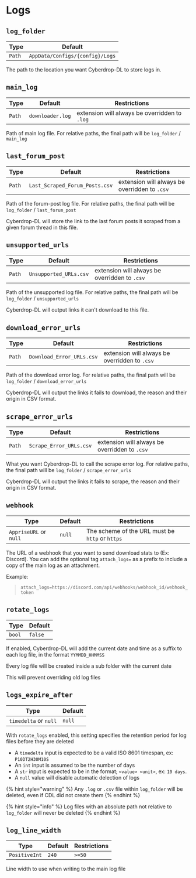 # Logs

## `log_folder`

| Type           | Default  |
|----------------|----------|
| `Path` | `AppData/Configs/{config}/Logs` |

The path to the location you want Cyberdrop-DL to store logs in.

## `main_log`

| Type           | Default  | Restrictions |
|----------------|----------| ------------ |
| `Path` | `downloader.log` | extension will always be overridden to `.log` |

Path of main log file. For relative paths, the final path will be `log_folder` / `main_log`

## `last_forum_post`

| Type           | Default  | Restrictions |
|----------------|----------| ------------ |
| `Path` | `Last_Scraped_Forum_Posts.csv` | extension will always be overridden to `.csv` |

Path of the forum-post log file. For relative paths, the final path will be `log_folder` / `last_forum_post`

Cyberdrop-DL will store the link to the last forum posts it scraped from a given forum thread in this file.

## `unsupported_urls`

| Type           | Default  | Restrictions |
|----------------|----------| ------------ |
| `Path` | `Unsupported_URLs.csv` | extension will always be overridden to `.csv` |

Path of the unsupported log file. For relative paths, the final path will be `log_folder` / `unsupported_urls`

Cyberdrop-DL will output links it can't download to this file.

## `download_error_urls`

| Type           | Default  | Restrictions |
|----------------|----------| ------------ |
| `Path` | `Download_Error_URLs.csv` | extension will always be overridden to `.csv` |

Path of the download error log. For relative paths, the final path will be `log_folder` / `download_error_urls`

Cyberdrop-DL will output the links it fails to download, the reason and their origin in CSV format.

## `scrape_error_urls`

| Type           | Default  | Restrictions |
|----------------|----------| ------------ |
| `Path` | `Scrape_Error_URLs.csv` | extension will always be overridden to `.csv` |

What you want Cyberdrop-DL to call the scrape error log. For relative paths, the final path will be `log_folder` / `scrape_error_urls`

Cyberdrop-DL will output the links it fails to scrape, the reason and their origin in CSV format.

## `webhook`

| Type           | Default  | Restrictions |
|----------------|----------| ------------ |
| `AppriseURL` or `null` | `null` | The scheme of the URL must be `http` or `https` |

The URL of a webhook that you want to send download stats to (Ex: Discord). You can add the optional tag `attach_logs=` as a prefix to include a copy of the main log as an attachment.

Example:

> `attach_logs=https://discord.com/api/webhooks/webhook_id/webhook_token`

## `rotate_logs`

| Type           | Default  |
|----------------|----------|
| `bool` | `false`|

If enabled, Cyberdrop-DL will add the current date and time as a suffix to each log file, in the format `YYMMDD_HHMMSS`

Every log file will be created inside a sub folder with the current date

This will prevent overriding old log files



## `logs_expire_after`

| Type              | Default  |
|-------------------|----------|
| `timedelta` or `null`| `null`|

With `rotate_logs` enabled, this setting specifies the retention period for log files before they are deleted

- A `timedelta` input is expected to be a valid ISO 8601 timespan, ex: `P10DT2H30M10S`
- An `int` input is assumed to be the number of days
- A `str` input is expected to be in the format; `<value> <unit>`, ex: `10 days`.
- A `null` value will disable automatic delection of logs


{% hint style="warning" %}
Any `.log` or `.csv` file within `log_folder` will be deleted, even if CDL did not create them
{% endhint %}

{% hint style="info" %}
Log files with an absolute path not relative to `log_folder` will never be deleted
{% endhint %}



## `log_line_width`

| Type           | Default  | Restrictions |
|----------------|----------|--------------|
| `PositiveInt` | `240`| `>=50`|

Line width to use when writing to the main log file
